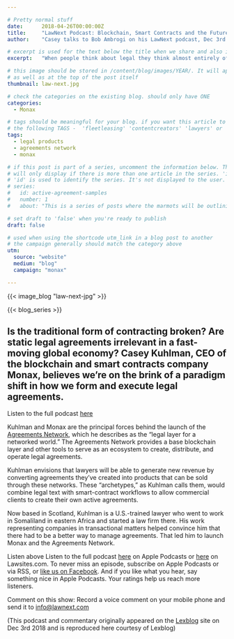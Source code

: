 ```yaml
---

# Pretty normal stuff
date:      2018-04-26T00:00:00Z
title:     "LawNext Podcast: Blockchain, Smart Contracts and the Future of Law, with Casey Kuhlman of Monax"
author:    "Casey talks to Bob Ambrogi on his LawNext podcast, Dec 3rd 2018"

# excerpt is used for the text below the title when we share and also is the summary of the post on https://monax.io/blog
excerpt:   "When people think about legal they think almost entirely of the provision of bespoke services. Yet the world is changing, and legal needs to keep up."

# this image should be stored in /content/blog/images/YEAR/. It will appear as a thumbnail on any listings,
# as well as at the top of the post itself
thumbnail: law-next.jpg

# check the categories on the existing blog. should only have ONE
categories:
  - Monax

# tags should be meaningful for your blog. if you want this article to show on a 'use case' page, you can use
# the following TAGS -  'fleetleasing' 'contentcreators' 'lawyers' or 'corporate'
tags:
  - legal products
  - agreements network
  - monax

# if this post is part of a series, uncomment the information below. The 'article series' box
# will only display if there is more than one article in the series. 'id', 'number' and 'about' all must be present.
# 'id' is used to identify the series. It's not displayed to the user.
# series:
#   id: active-agreement-samples
#   number: 1
#   about: "This is a series of posts where the marmots will be outlining how the Monax Platform and the Agreements Network can be used in harmony to create the legal products of the future."

# set draft to 'false' when you're ready to publish
draft: false

# used when using the shortcode utm_link in a blog post to another
# the campaign generally should match the category above
utm:
  source: "website"
  medium: "blog"
  campaign: "monax"

---
```


<!-- In general the filename below should match thumbnail category above -->
{{< image_blog "law-next-jpg" >}}

<!-- if this article is part of a series, related articles will automatically appear here -->
{{< blog_series >}}

<!-- Content markdown here - first title on page is auto generated from title in frontmatter -->


## Is the traditional form of contracting broken? Are static legal agreements irrelevant in a fast-moving global economy? Casey Kuhlman, CEO of the blockchain and smart contracts company Monax, believes we’re on the brink of a paradigm shift in how we form and execute legal agreements.

Listen to the full podcast [here](https://itunes.apple.com/us/podcast/episode-7-jeff-pfeifer-lexisnexis-on-data-driven-lawyering/id1408859036?i=1000418402599&mt=2)

Kuhlman and Monax are the principal forces behind the launch of the [Agreements Network](www.agreements.network), which he describes as the “legal layer for a networked world.” The Agreements Network provides a base blockchain layer and other tools to serve as an ecosystem to create, distribute, and operate legal agreements.

Kuhlman envisions that lawyers will be able to generate new revenue by converting agreements they’ve created into products that can be sold through these networks. These “archetypes,” as Kuhlman calls them, would combine legal text with smart-contract workflows to allow commercial clients to create their own active agreements.

Now based in Scotland, Kuhlman is a U.S.-trained lawyer who went to work in Somaliland in eastern Africa and started a law firm there. His work representing companies in transactional matters helped convince him that there had to be a better way to manage agreements. That led him to launch Monax and the Agreements Network.

Listen above
Listen to the full podcast [here](https://itunes.apple.com/us/podcast/episode-7-jeff-pfeifer-lexisnexis-on-data-driven-lawyering/id1408859036?i=1000418402599&mt=2) on Apple Podcasts or [here](https://www.lawsitesblog.com) on Lawsites.com. To never miss an episode, subscribe on Apple Podcasts or via RSS, or [like us on Facebook](https://www.facebook.com/LawNext/). And if you like what you hear, say something nice in Apple Podcasts. Your ratings help us reach more listeners.

Comment on this show: Record a voice comment on your mobile phone and send it to info@lawnext.com

(This podcast and commentary originally appeared on the [Lexblog](www.lexblog.com) site on Dec 3rd 2018 and is reproduced here courtesy of Lexblog)
<!-- IF NEEDED use the below. Unsplash is recommended for images that have the right licensing. This should be at the end of the post -->
